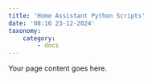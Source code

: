 ```yaml
---
title: 'Home Assistant Python Scripts'
date: '08:16 23-12-2024'
taxonomy:
    category:
        - docs
---
```


Your page content goes here.